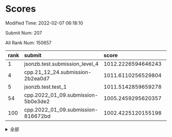 # Scores

Modified Time: 2022-02-07 06:18:10

Submit Num: 207

All Rank Num: 150657

| rank |               submit               |       score        |       sigma        | pk_num |
| :--- | :--------------------------------- | :----------------- | :----------------- | :----- |
| 1    | jsonzb.test.submission_level_4     | 1012.2226594646243 | 0.7942765711782723 | 2912   |
| 4    | cpp.21_12_24.submission-2b2ea0d7   | 1011.6110256529804 | 0.7714934282137638 | 2912   |
| 5    | jsonzb.test.test_1                 | 1011.5142859659278 | 0.786485321880728  | 2919   |
| 54   | cpp.2022_01_09.submission-5b0e3de2 | 1005.2459295620357 | 0.7226878872704116 | 2916   |
| 100  | cpp.2022_01_09.submission-816672bd | 1002.4225120155198 | 0.711755694920787  | 2910   |


<details>
<summary>全部</summary>

| rank |                 submit                 |       score        |       sigma        | pk_num |
| :--- | :------------------------------------- | :----------------- | :----------------- | :----- |
| 1    | jsonzb.test.submission_level_4         | 1012.2226594646243 | 0.7942765711782723 | 2912   |
| 2    | gobigger.level_3.submission_level_3_37 | 1011.7527082285791 | 0.7712729751391391 | 2914   |
| 3    | gobigger.level_3.submission_level_3_39 | 1011.751110208816  | 0.7635509990105506 | 2912   |
| 4    | cpp.21_12_24.submission-2b2ea0d7       | 1011.6110256529804 | 0.7714934282137638 | 2912   |
| 5    | jsonzb.test.test_1                     | 1011.5142859659278 | 0.786485321880728  | 2919   |
| 6    | gobigger.level_3.submission_level_3_33 | 1011.3372774262946 | 0.7771878250570528 | 2914   |
| 7    | gobigger.level_3.submission_level_3_21 | 1011.3110472397478 | 0.7669793244999874 | 2911   |
| 8    | gobigger.level_3.submission_level_3_6  | 1011.1799951478574 | 0.7927720417037682 | 2910   |
| 9    | gobigger.level_3.submission_level_3_4  | 1010.9126759529283 | 0.7579159510990561 | 2910   |
| 10   | gobigger.level_3.submission_level_3_9  | 1010.7692236611726 | 0.8026433985352089 | 2913   |
| 11   | gobigger.level_3.submission_level_3_1  | 1010.722236120509  | 0.7456170305422644 | 2909   |
| 12   | gobigger.level_3.submission_level_3_19 | 1010.5740614265154 | 0.772476282439175  | 2912   |
| 13   | gobigger.level_3.submission_level_3_22 | 1010.5700160919241 | 0.7719792190470178 | 2913   |
| 14   | gobigger.level_3.submission_level_3_23 | 1010.5224193219374 | 0.7747489510418952 | 2916   |
| 15   | gobigger.level_3.submission_level_3_29 | 1010.4809423515732 | 0.7651975381787445 | 2911   |
| 16   | gobigger.level_3.submission_level_3_5  | 1010.3891444283344 | 0.7586943248605593 | 2908   |
| 17   | gobigger.level_3.submission_level_3_2  | 1010.3502942020758 | 0.7417919319806309 | 2912   |
| 18   | gobigger.level_3.submission_level_3_7  | 1010.3244826134336 | 0.777771089901407  | 2912   |
| 19   | gobigger.level_3.submission_level_3_13 | 1010.2998930375908 | 0.7547227505461672 | 2912   |
| 20   | gobigger.level_3.submission_level_3_30 | 1010.2791427322481 | 0.7549025596225614 | 2913   |
| 21   | gobigger.level_3.submission_level_3_36 | 1010.2097966846073 | 0.7655032444592724 | 2911   |
| 22   | gobigger.level_3.submission_level_3_8  | 1010.1964627498717 | 0.7649713400983534 | 2910   |
| 23   | gobigger.level_3.submission_level_3_48 | 1010.1572832551717 | 0.7518168699105058 | 2905   |
| 24   | gobigger.level_3.submission_level_3_45 | 1010.1558848230927 | 0.7516513838779426 | 2910   |
| 25   | gobigger.level_3.submission_level_3_42 | 1010.1221480116276 | 0.7819679692980972 | 2910   |
| 26   | gobigger.level_3.submission_level_3_49 | 1010.0765080659697 | 0.7596730841314638 | 2916   |
| 27   | gobigger.level_3.submission_level_3_32 | 1009.8876856119215 | 0.7741410394044963 | 2911   |
| 28   | gobigger.level_3.submission_level_3_25 | 1009.7457199387682 | 0.7746304325874721 | 2908   |
| 29   | gobigger.level_3.submission_level_3_12 | 1009.7325793180183 | 0.7583299877187928 | 2909   |
| 30   | gobigger.level_3.submission_level_3_3  | 1009.5934009632034 | 0.7672518805677708 | 2914   |
| 31   | gobigger.level_3.submission_level_3_14 | 1009.5257644855624 | 0.7622652738902139 | 2906   |
| 32   | gobigger.level_3.submission_level_3_40 | 1009.5125898498748 | 0.756658133331417  | 2910   |
| 33   | gobigger.level_3.submission_level_3_35 | 1009.4826991755139 | 0.7560742333915124 | 2916   |
| 34   | gobigger.level_3.submission_level_3_17 | 1009.4790414710825 | 0.7584726064182644 | 2912   |
| 35   | gobigger.level_3.submission_level_3_18 | 1009.4646126556744 | 0.7604608622511954 | 2914   |
| 36   | gobigger.level_3.submission_level_3_26 | 1009.4638040341514 | 0.7439171585686392 | 2909   |
| 37   | gobigger.level_3.submission_level_3_16 | 1009.4552870947965 | 0.7610232123776008 | 2912   |
| 38   | gobigger.level_3.submission_level_3_10 | 1009.3769803129377 | 0.7484890131462871 | 2909   |
| 39   | gobigger.level_3.submission_level_3_15 | 1009.3242481975425 | 0.7355890223408947 | 2906   |
| 40   | gobigger.level_3.submission_level_3_11 | 1009.3122741234494 | 0.7403034499503803 | 2914   |
| 41   | gobigger.level_3.submission_level_3_46 | 1009.2529385724117 | 0.7407305489460908 | 2914   |
| 42   | gobigger.level_3.submission_level_3_27 | 1009.2215942279734 | 0.7381228820560589 | 2913   |
| 43   | gobigger.level_3.submission_level_3_31 | 1009.1409187815648 | 0.7533498139670798 | 2916   |
| 44   | gobigger.level_3.submission_level_3_0  | 1009.1101288687165 | 0.76472168194081   | 2907   |
| 45   | gobigger.level_3.submission_level_3_28 | 1009.1010477418421 | 0.75595465182171   | 2907   |
| 46   | gobigger.level_3.submission_level_3_41 | 1009.0767325967512 | 0.7429688669775231 | 2912   |
| 47   | gobigger.level_3.submission_level_3_24 | 1009.0395907436165 | 0.7809166817358901 | 2908   |
| 48   | gobigger.level_3.submission_level_3_43 | 1008.9300008253063 | 0.7378566359251437 | 2914   |
| 49   | gobigger.level_3.submission_level_3_38 | 1008.8237114317698 | 0.7681724497434835 | 2911   |
| 50   | gobigger.level_3.submission_level_3_44 | 1008.8198995538289 | 0.7511046241840718 | 2915   |
| 51   | gobigger.level_3.submission_level_3_34 | 1008.7961120728523 | 0.7326821400244229 | 2914   |
| 52   | gobigger.level_3.submission_level_3_47 | 1008.3682105800585 | 0.773785269455475  | 2910   |
| 53   | gobigger.level_3.submission_level_3_20 | 1008.1191416395583 | 0.7329280099184141 | 2910   |
| 54   | cpp.2022_01_09.submission-5b0e3de2     | 1005.2459295620357 | 0.7226878872704116 | 2916   |
| 55   | gobigger.level_1.submission_level_1_23 | 1004.9538577629816 | 0.7033215745259809 | 2909   |
| 56   | gobigger.level_1.submission_level_1_42 | 1004.8518648426573 | 0.7244928733014765 | 2910   |
| 57   | gobigger.level_1.submission_level_1_39 | 1004.8402009742516 | 0.7291370011665423 | 2908   |
| 58   | gobigger.level_1.submission_level_1_8  | 1004.8054999985674 | 0.7128283677742353 | 2911   |
| 59   | gobigger.level_1.submission_level_1_14 | 1004.6190208977551 | 0.7355297118686942 | 2914   |
| 60   | gobigger.level_1.submission_level_1_34 | 1004.6096489973692 | 0.7228197902874348 | 2902   |
| 61   | gobigger.level_1.submission_level_1_27 | 1004.4525022622485 | 0.7092021244346997 | 2910   |
| 62   | gobigger.level_1.submission_level_1_20 | 1004.4050675857186 | 0.7215677055395741 | 2911   |
| 63   | gobigger.level_1.submission_level_1_24 | 1004.3979755314001 | 0.7218504811095473 | 2914   |
| 64   | gobigger.level_1.submission_level_1_47 | 1004.088354303076  | 0.7189128820112389 | 2911   |
| 65   | gobigger.level_1.submission_level_1_15 | 1003.9311543706928 | 0.7129878138557576 | 2913   |
| 66   | gobigger.level_1.submission_level_1_21 | 1003.9105417642878 | 0.7204922261927692 | 2912   |
| 67   | gobigger.level_1.submission_level_1_48 | 1003.8882584434784 | 0.7171140178301225 | 2908   |
| 68   | gobigger.level_1.submission_level_1_10 | 1003.8377713308632 | 0.7159185245688552 | 2910   |
| 69   | gobigger.level_1.submission_level_1_46 | 1003.7464876870888 | 0.7155356308044217 | 2914   |
| 70   | gobigger.level_1.submission_level_1_37 | 1003.5450667428744 | 0.7154399962566313 | 2910   |
| 71   | gobigger.level_1.submission_level_1_3  | 1003.4931049078014 | 0.7205984015070301 | 2913   |
| 72   | gobigger.level_1.submission_level_1_13 | 1003.4624086434106 | 0.7106643561870334 | 2911   |
| 73   | gobigger.level_1.submission_level_1_38 | 1003.4218763166808 | 0.7040321231872548 | 2905   |
| 74   | gobigger.level_1.submission_level_1_19 | 1003.4039674262    | 0.7210708962924839 | 2912   |
| 75   | gobigger.level_1.submission_level_1_29 | 1003.3332502672878 | 0.7113567244071708 | 2914   |
| 76   | gobigger.level_1.submission_level_1_33 | 1003.2984225156104 | 0.7192090701458215 | 2909   |
| 77   | gobigger.level_1.submission_level_1_12 | 1003.296931123616  | 0.7153534082847254 | 2909   |
| 78   | gobigger.level_1.submission_level_1_49 | 1003.2751515153655 | 0.7205874689263667 | 2914   |
| 79   | gobigger.level_1.submission_level_1_11 | 1003.2700929064426 | 0.7098393730365683 | 2905   |
| 80   | gobigger.level_1.submission_level_1_17 | 1003.2497634417067 | 0.7135207526210136 | 2914   |
| 81   | gobigger.level_1.submission_level_1_40 | 1003.246432446535  | 0.7023715166389395 | 2910   |
| 82   | gobigger.level_1.submission_level_1_6  | 1003.1961393840792 | 0.7231900883277076 | 2912   |
| 83   | gobigger.level_1.submission_level_1_1  | 1003.1810524712187 | 0.718979767904304  | 2917   |
| 84   | gobigger.level_1.submission_level_1_16 | 1003.1531171440525 | 0.7231934644371886 | 2920   |
| 85   | gobigger.level_1.submission_level_1_32 | 1003.0495609914375 | 0.7113924223829698 | 2913   |
| 86   | gobigger.level_1.submission_level_1_31 | 1002.9974844885946 | 0.7139960447489954 | 2911   |
| 87   | gobigger.level_1.submission_level_1_9  | 1002.9506891155524 | 0.7161508045999501 | 2913   |
| 88   | gobigger.level_1.submission_level_1_44 | 1002.8972156997537 | 0.7216456139693799 | 2912   |
| 89   | gobigger.level_1.submission_level_1_28 | 1002.8182800941948 | 0.7074745110463172 | 2914   |
| 90   | gobigger.level_1.submission_level_1_22 | 1002.8004718078018 | 0.7171397304287523 | 2908   |
| 91   | gobigger.level_1.submission_level_1_41 | 1002.7973156401279 | 0.7034745343123359 | 2913   |
| 92   | gobigger.level_1.submission_level_1_26 | 1002.7854674522632 | 0.718637140126073  | 2907   |
| 93   | gobigger.level_1.submission_level_1_30 | 1002.7654991583349 | 0.7067639113406544 | 2916   |
| 94   | gobigger.level_1.submission_level_1_2  | 1002.7623133105459 | 0.7221587594527639 | 2908   |
| 95   | gobigger.level_1.submission_level_1_35 | 1002.6684482714741 | 0.7137821720903496 | 2912   |
| 96   | gobigger.level_1.submission_level_1_7  | 1002.5884554807443 | 0.7164233455344556 | 2907   |
| 97   | gobigger.level_1.submission_level_1_43 | 1002.4546505785787 | 0.7051666815593122 | 2912   |
| 98   | gobigger.level_1.submission_level_1_36 | 1002.4543122555083 | 0.7161869131282042 | 2912   |
| 99   | gobigger.level_1.submission_level_1_18 | 1002.4512398073314 | 0.707837140291866  | 2913   |
| 100  | cpp.2022_01_09.submission-816672bd     | 1002.4225120155198 | 0.711755694920787  | 2910   |
| 101  | gobigger.level_1.submission_level_1_0  | 1002.3963568202563 | 0.7308765171134449 | 2913   |
| 102  | gobigger.level_1.submission_level_1_45 | 1002.3232329750513 | 0.7138823723075017 | 2911   |
| 103  | gobigger.level_1.submission_level_1_25 | 1002.1473287671595 | 0.7195176300469355 | 2912   |
| 104  | gobigger.level_1.submission_level_1_4  | 1001.9272483051338 | 0.715799697507394  | 2909   |
| 105  | gobigger.level_1.submission_level_1_5  | 1001.4558715117803 | 0.7206636830026165 | 2908   |
| 106  | gobigger.random.submission_random_25   | 997.4127223705483  | 0.6970845512456006 | 2909   |
| 107  | gobigger.random.submission_random_32   | 997.3790723168622  | 0.720868232159507  | 2911   |
| 108  | gobigger.random.submission_random_36   | 997.1273198294081  | 0.7029730202745759 | 2912   |
| 109  | gobigger.random.submission_random_41   | 996.9834600726329  | 0.7098623124975182 | 2911   |
| 110  | gobigger.random.submission_random_44   | 996.9496921459189  | 0.7036921084048927 | 2911   |
| 111  | gobigger.random.submission_random_38   | 996.9403287434465  | 0.7175987377815264 | 2912   |
| 112  | gobigger.random.submission_random_8    | 996.7872426256341  | 0.7023800796100442 | 2909   |
| 113  | gobigger.random.submission_random_1    | 996.7836050036939  | 0.6985251699207183 | 2910   |
| 114  | gobigger.random.submission_random_42   | 996.6335547422572  | 0.7068997675604882 | 2912   |
| 115  | gobigger.random.submission_random_47   | 996.6214232596917  | 0.7035921482472924 | 2913   |
| 116  | gobigger.random.submission_random_33   | 996.5991594738017  | 0.7174231132564918 | 2911   |
| 117  | gobigger.random.submission_random_46   | 996.5723703761128  | 0.7047193982511206 | 2908   |
| 118  | gobigger.random.submission_random_24   | 996.4348556950588  | 0.7131913669697552 | 2908   |
| 119  | gobigger.random.submission_random_40   | 996.3877861907483  | 0.7131426542904917 | 2909   |
| 120  | gobigger.random.submission_random_16   | 996.3764522530661  | 0.7149652906919074 | 2911   |
| 121  | gobigger.random.submission_random_27   | 996.2847884970107  | 0.7035441958840559 | 2911   |
| 122  | gobigger.random.submission_random_4    | 996.1875721833917  | 0.712183795999142  | 2903   |
| 123  | gobigger.random.submission_random_30   | 996.1743489823748  | 0.7210676484480909 | 2918   |
| 124  | gobigger.random.submission_random_49   | 996.1655989710509  | 0.7146782410983161 | 2919   |
| 125  | gobigger.random.submission_random_23   | 996.1515065411481  | 0.7144346208363226 | 2915   |
| 126  | gobigger.random.submission_random_43   | 996.0597919487786  | 0.7120655592663784 | 2914   |
| 127  | gobigger.random.submission_random_17   | 996.0543163347272  | 0.7155632535099858 | 2908   |
| 128  | gobigger.random.submission_random_6    | 996.0340435566467  | 0.7086599033548223 | 2912   |
| 129  | gobigger.random.submission_random_22   | 996.0052324777174  | 0.7032846073991214 | 2917   |
| 130  | gobigger.random.submission_random_11   | 996.0040788883358  | 0.7156133231926435 | 2911   |
| 131  | gobigger.random.submission_random_13   | 995.8594183158343  | 0.716383864334702  | 2910   |
| 132  | gobigger.random.submission_random_28   | 995.8289537653333  | 0.7077624870692206 | 2913   |
| 133  | gobigger.random.submission_random_14   | 995.8137112817146  | 0.7178766172465642 | 2910   |
| 134  | gobigger.random.submission_random_18   | 995.7999415302831  | 0.7152017919782786 | 2915   |
| 135  | gobigger.random.submission_random_31   | 995.7817375758095  | 0.7136065836545425 | 2916   |
| 136  | gobigger.random.submission_random_29   | 995.7333850217422  | 0.7078444590508923 | 2914   |
| 137  | gobigger.random.submission_random_9    | 995.6899839567396  | 0.7352921693710769 | 2912   |
| 138  | gobigger.random.submission_random_45   | 995.6783616436697  | 0.7144588969774291 | 2909   |
| 139  | gobigger.random.submission_random_0    | 995.6579230493927  | 0.7042627460588513 | 2910   |
| 140  | gobigger.random.submission_random_15   | 995.6479890699088  | 0.7092283382733193 | 2915   |
| 141  | gobigger.random.submission_random_5    | 995.6414801480622  | 0.7125976780436267 | 2911   |
| 142  | gobigger.random.submission_random_34   | 995.6188558892616  | 0.7141708922308844 | 2913   |
| 143  | gobigger.random.submission_random_3    | 995.5787378666695  | 0.717464347649489  | 2908   |
| 144  | gobigger.random.submission_random_21   | 995.4670426944915  | 0.7154497097146298 | 2907   |
| 145  | gobigger.random.submission_random_19   | 995.4104836545592  | 0.7001876329872391 | 2909   |
| 146  | gobigger.random.submission_random_39   | 995.3948971542289  | 0.7174276740842123 | 2906   |
| 147  | gobigger.random.submission_random_35   | 995.3514565815395  | 0.704200903487764  | 2905   |
| 148  | gobigger.random.submission_random_10   | 995.3286654243861  | 0.7079629954875062 | 2911   |
| 149  | gobigger.random.submission_random_48   | 995.2636626527368  | 0.7142488093164152 | 2914   |
| 150  | gobigger.random.submission_random_37   | 995.2524422470584  | 0.708834964665608  | 2914   |
| 151  | gobigger.random.submission_random_20   | 995.2456188295447  | 0.7089023353235532 | 2910   |
| 152  | gobigger.random.submission_random_12   | 995.192019927013   | 0.7369970412294156 | 2911   |
| 153  | gobigger.random.submission_random_26   | 994.9684534789783  | 0.7158800447299879 | 2907   |
| 154  | gobigger.random.submission_random_2    | 994.6185255612866  | 0.7078772199534249 | 2909   |
| 155  | gobigger.level_2.submission_level_2_21 | 994.3531516622169  | 0.7216409036435796 | 2909   |
| 156  | gobigger.random.submission_random_7    | 994.3322474390914  | 0.7211753888188968 | 2915   |
| 157  | gobigger.level_2.submission_level_2_1  | 994.0813597397554  | 0.7380134889479776 | 2914   |
| 158  | gobigger.level_2.submission_level_2_49 | 993.9630577272111  | 0.7318206375389424 | 2911   |
| 159  | gobigger.level_2.submission_level_2_47 | 993.2833599367956  | 0.7266469823772557 | 2907   |
| 160  | gobigger.level_2.submission_level_2_41 | 993.2597718466887  | 0.7349266997299034 | 2903   |
| 161  | gobigger.level_2.submission_level_2_9  | 993.2315718044993  | 0.7221136474144881 | 2910   |
| 162  | gobigger.level_2.submission_level_2_0  | 993.1165450957734  | 0.741512926890334  | 2912   |
| 163  | gobigger.level_2.submission_level_2_24 | 993.0648046932145  | 0.7282779364615357 | 2910   |
| 164  | gobigger.level_2.submission_level_2_25 | 993.0552604543361  | 0.7309774021123331 | 2907   |
| 165  | gobigger.level_2.submission_level_2_4  | 992.9583916686447  | 0.7425384451463074 | 2913   |
| 166  | gobigger.level_2.submission_level_2_16 | 992.9376480288101  | 0.746399140159299  | 2911   |
| 167  | gobigger.level_2.submission_level_2_37 | 992.8849037859346  | 0.7486739181331953 | 2912   |
| 168  | gobigger.level_2.submission_level_2_44 | 992.8829512364831  | 0.7224880563622041 | 2909   |
| 169  | gobigger.level_2.submission_level_2_42 | 992.8474911463537  | 0.750845291034965  | 2909   |
| 170  | gobigger.level_2.submission_level_2_31 | 992.7591867567797  | 0.7340885596048418 | 2911   |
| 171  | gobigger.level_2.submission_level_2_18 | 992.6171953440868  | 0.741709296885367  | 2907   |
| 172  | gobigger.level_2.submission_level_2_28 | 992.6030404012793  | 0.7242159092876533 | 2911   |
| 173  | gobigger.level_2.submission_level_2_39 | 992.5514890171411  | 0.7399553012523462 | 2910   |
| 174  | gobigger.level_2.submission_level_2_48 | 992.5206821169328  | 0.7328860167551964 | 2915   |
| 175  | gobigger.level_2.submission_level_2_43 | 992.4655559637662  | 0.7450056745632719 | 2916   |
| 176  | gobigger.level_2.submission_level_2_29 | 992.3946109504317  | 0.736585490708439  | 2908   |
| 177  | gobigger.level_2.submission_level_2_14 | 992.349508445884   | 0.7493999688858153 | 2911   |
| 178  | gobigger.level_2.submission_level_2_6  | 992.3024663829328  | 0.7464948123139584 | 2918   |
| 179  | gobigger.level_2.submission_level_2_34 | 992.2596739157846  | 0.7480402285185966 | 2914   |
| 180  | gobigger.level_2.submission_level_2_38 | 992.2434683371316  | 0.7310433410537045 | 2917   |
| 181  | gobigger.level_2.submission_level_2_36 | 992.2010208923455  | 0.7495475934391839 | 2905   |
| 182  | gobigger.level_2.submission_level_2_10 | 992.1834143505222  | 0.7488578176382623 | 2907   |
| 183  | gobigger.level_2.submission_level_2_23 | 991.9669345231912  | 0.7441402790487829 | 2910   |
| 184  | gobigger.level_2.submission_level_2_33 | 991.9452825530493  | 0.760458955591568  | 2914   |
| 185  | gobigger.level_2.submission_level_2_3  | 991.8130551780225  | 0.7705644739460343 | 2911   |
| 186  | gobigger.level_2.submission_level_2_11 | 991.7106226639366  | 0.7525812762342251 | 2903   |
| 187  | gobigger.level_2.submission_level_2_17 | 991.6267267441258  | 0.7658009296585219 | 2912   |
| 188  | gobigger.level_2.submission_level_2_19 | 991.6093176278537  | 0.7466190412743324 | 2914   |
| 189  | gobigger.level_2.submission_level_2_2  | 991.6026201039605  | 0.7534715373144923 | 2917   |
| 190  | gobigger.level_2.submission_level_2_30 | 991.4627388213303  | 0.7682590969403016 | 2911   |
| 191  | gobigger.level_2.submission_level_2_40 | 991.4456683360856  | 0.7387459166922112 | 2913   |
| 192  | gobigger.level_2.submission_level_2_15 | 991.2931808243949  | 0.7401815314630817 | 2908   |
| 193  | gobigger.level_2.submission_level_2_5  | 991.1524278646162  | 0.7536791439207601 | 2906   |
| 194  | gobigger.level_2.submission_level_2_32 | 991.1178094160314  | 0.7760254413927699 | 2914   |
| 195  | gobigger.level_2.submission_level_2_13 | 991.0652726208185  | 0.7428831823502826 | 2909   |
| 196  | gobigger.level_2.submission_level_2_35 | 991.0322858688378  | 0.7535192623186976 | 2911   |
| 197  | gobigger.level_2.submission_level_2_12 | 991.0228668226833  | 0.7772424896682523 | 2916   |
| 198  | gobigger.level_2.submission_level_2_26 | 990.9414267462042  | 0.7634094606351439 | 2912   |
| 199  | gobigger.level_2.submission_level_2_45 | 990.8854437791149  | 0.75850272920664   | 2914   |
| 200  | gobigger.level_2.submission_level_2_7  | 990.8382867883417  | 0.7769420524503795 | 2914   |
| 201  | gobigger.level_2.submission_level_2_27 | 990.5991199703984  | 0.7401319161856148 | 2910   |
| 202  | gobigger.level_2.submission_level_2_22 | 990.0975391643453  | 0.7657894090824436 | 2918   |
| 203  | gobigger.level_2.submission_level_2_46 | 990.0234954800309  | 0.76304940922154   | 2907   |
| 204  | gobigger.level_2.submission_level_2_20 | 989.9533040299812  | 0.7759695795978174 | 2916   |
| 205  | gobigger.level_2.submission_level_2_8  | 989.7045832771582  | 0.7718108906745328 | 2912   |
| 206  | gobigger.none.submission_none_0        | 977.3752522718893  | 1.4441197527462235 | 2915   |
| 207  | gobigger.none.submission_none_1        | 974.2316139388012  | 1.7011037327938754 | 2908   |

</details>
